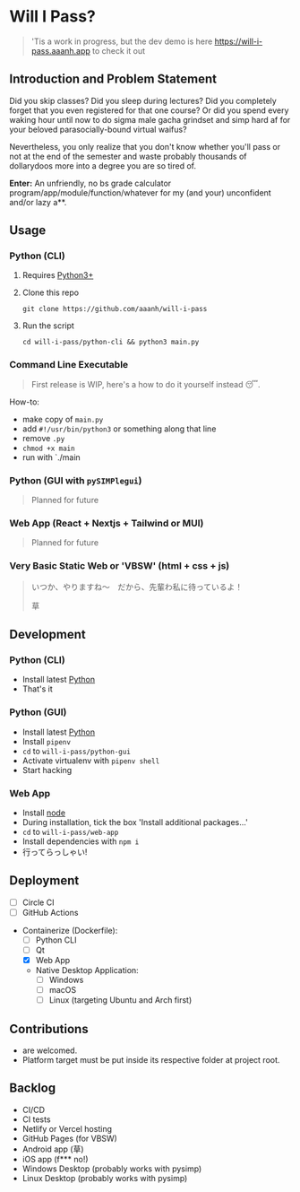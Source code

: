 # Will I Pass?

> 'Tis a work in progress, but the dev demo is here <https://will-i-pass.aaanh.app> to check it out

## Introduction and Problem Statement

Did you skip classes? Did you sleep during lectures? Did you completely forget that you even registered for that one course? Or did you spend every waking hour until now to do sigma male gacha grindset and simp hard af for your beloved parasocially-bound virtual waifus?

Nevertheless, you only realize that you don't know whether you'll pass or not at the end of the semester and waste probably thousands of dollarydoos more into a degree you are so tired of.

**Enter:** An unfriendly, no bs grade calculator program/app/module/function/whatever for my (and your) unconfident and/or lazy a\*\*.

## Usage

### Python (CLI)

1. Requires [Python3+](https://python.org/downloads)

1. Clone this repo

    ```
    git clone https://github.com/aaanh/will-i-pass
    ```

1. Run the script

    ```
    cd will-i-pass/python-cli && python3 main.py
    ```

### Command Line Executable

> First release is WIP, here's a how to do it yourself instead 😴.

How-to:

-   make copy of `main.py`
-   add `#!/usr/bin/python3` or something along that line
-   remove `.py`
-   `chmod +x main`
-   run with `./main

### Python (GUI with `pySIMPlegui`)

> Planned for future

### Web App (React + Nextjs + Tailwind or MUI)

> Planned for future

### Very Basic Static Web or 'VBSW' (html + css + js)

> いつか、やりますね〜　だから、先輩わ私に待っているよ！
>
> 草

## Development

### Python (CLI)

-   Install latest [Python](https://python.org)
-   That's it

### Python (GUI)

-   Install latest [Python](https://python.org)
-   Install `pipenv`
-   `cd` to `will-i-pass/python-gui`
-   Activate virtualenv with `pipenv shell`
-   Start hacking

### Web App

-   Install [node](https://nodejs.org)
-   During installation, tick the box 'Install additional packages...'
-   `cd` to `will-i-pass/web-app`
-   Install dependencies with `npm i`
-   行ってらっしゃい!

## Deployment

- [ ] Circle CI
- [ ] GitHub Actions
- Containerize (Dockerfile):
    - [ ] Python CLI
    - [ ] Qt
    - [x] Web App
    - Native Desktop Application:
        - [ ] Windows
        - [ ] macOS
        - [ ] Linux (targeting Ubuntu and Arch first)

## Contributions

-   are welcomed.
-   Platform target must be put inside its respective folder at project root.

## Backlog

-   CI/CD
-   CI tests
-   Netlify or Vercel hosting
-   GitHub Pages (for VBSW)
-   Android app (草)
-   iOS app (f\*\*\* no!)
-   Windows Desktop (probably works with pysimp)
-   Linux Desktop (probably works with pysimp)
